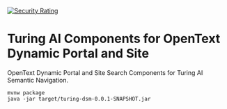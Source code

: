 [![Security Rating](https://sonarcloud.io/api/project_badges/measure?project=turing-dsm&metric=security_rating)](https://sonarcloud.io/dashboard?id=turing-dsm)

# Turing AI Components for OpenText Dynamic Portal and Site
OpenText Dynamic Portal and Site Search Components for Turing AI Semantic Navigation.
```shell
mvnw package
java -jar target/turing-dsm-0.0.1-SNAPSHOT.jar
```
